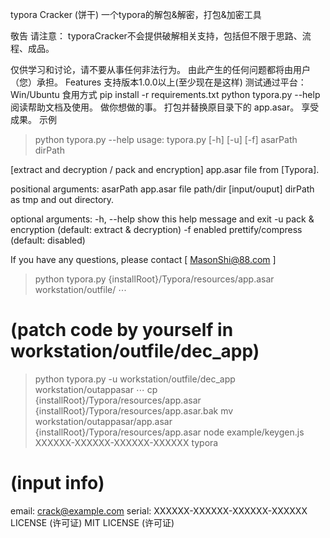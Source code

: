 typora Cracker (饼干)
一个typora的解包&解密，打包&加密工具

敬告
请注意： typoraCracker不会提供破解相关支持，包括但不限于思路、流程、成品。

仅供学习和讨论，请不要从事任何非法行为。
由此产生的任何问题都将由用户（您）承担。
Features
支持版本1.0.0以上(至少现在是这样)
测试通过平台：Win/Ubuntu
食用方式
pip install -r requirements.txt
python typora.py --help
阅读帮助文档及使用。
做你想做的事。
打包并替换原目录下的 app.asar。
享受成果。
示例
> python typora.py --help
usage: typora.py [-h] [-u] [-f] asarPath dirPath

[extract and decryption / pack and encryption] app.asar file from [Typora].

positional arguments:
  asarPath    app.asar file path/dir [input/ouput]
  dirPath     as tmp and out directory.

optional arguments:
  -h, --help  show this help message and exit
  -u          pack & encryption (default: extract & decryption)
  -f          enabled prettify/compress (default: disabled)

If you have any questions, please contact [ MasonShi@88.com ]

> python typora.py {installRoot}/Typora/resources/app.asar workstation/outfile/
⋯
# (patch code by yourself in workstation/outfile/dec_app)
> python typora.py -u workstation/outfile/dec_app workstation/outappasar
⋯
> cp {installRoot}/Typora/resources/app.asar {installRoot}/Typora/resources/app.asar.bak
> mv workstation/outappasar/app.asar {installRoot}/Typora/resources/app.asar
> node example/keygen.js
XXXXXX-XXXXXX-XXXXXX-XXXXXX
> typora
# (input info)
email: crack@example.com
serial: XXXXXX-XXXXXX-XXXXXX-XXXXXX
LICENSE (许可证)
MIT LICENSE (许可证)
